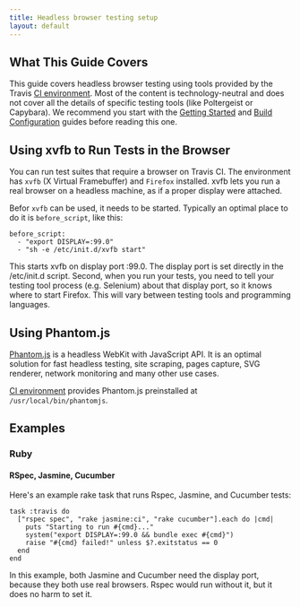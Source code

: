 ```yaml
---
title: Headless browser testing setup
layout: default
---
```


## What This Guide Covers

This guide covers headless browser testing using tools provided by the Travis [CI environment](/docs/user/ci-environment/). Most of the content is technology-neutral and does
not cover all the details of specific testing tools (like Poltergeist or Capybara). We recommend you start with the [Getting Started](/docs/user/getting-started/) and [Build Configuration](/docs/user/build-configuration/) guides before reading this one.


## Using xvfb to Run Tests in the Browser

You can run test suites that require a browser on Travis CI. The environment has `xvfb` (X Virtual Framebuffer) and `Firefox` installed. xvfb lets you run a real browser
on a headless machine, as if a proper display were attached.

Befor `xvfb` can be used, it needs to be started. Typically an optimal place to do it is `before_script`, like this:

    before_script:
      - "export DISPLAY=:99.0"
      - "sh -e /etc/init.d/xvfb start"

This starts xvfb on display port :99.0. The display port is set directly in the /etc/init.d script. 
Second, when you run your tests, you need to tell your testing tool process (e.g. Selenium) about that display port, so it knows where to start Firefox. This will vary
between testing tools and programming languages.


## Using Phantom.js

[Phantom.js](http://www.phantomjs.org/) is a headless WebKit with JavaScript API. It is an optimal solution for fast headless testing, site scraping,
pages capture, SVG renderer, network monitoring and many other use cases.

[CI environment](/docs/user/ci-environment/) provides Phantom.js preinstalled at `/usr/local/bin/phantomjs`.


## Examples

### Ruby

#### RSpec, Jasmine, Cucumber

Here's an example rake task that runs Rspec, Jasmine, and Cucumber tests:

    task :travis do
      ["rspec spec", "rake jasmine:ci", "rake cucumber"].each do |cmd|
        puts "Starting to run #{cmd}..."
        system("export DISPLAY=:99.0 && bundle exec #{cmd}")
        raise "#{cmd} failed!" unless $?.exitstatus == 0
      end
    end

In this example, both Jasmine and Cucumber need the display port, because they both use real browsers. Rspec would run without it, but it does no harm to set it.
